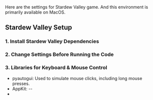 Here are the settings for Stardew Valley game.  And this environment is primarily available on MacOS.

## Stardew Valley Setup

### 1. Install Stardew Valley Dependencies

### 2. Change Settings Before Running the Code

### 3. Libraries for Keyboard & Mouse Control

- pyautogui: Used to simulate mouse clicks, including long mouse presses.
- AppKit: --
- 
